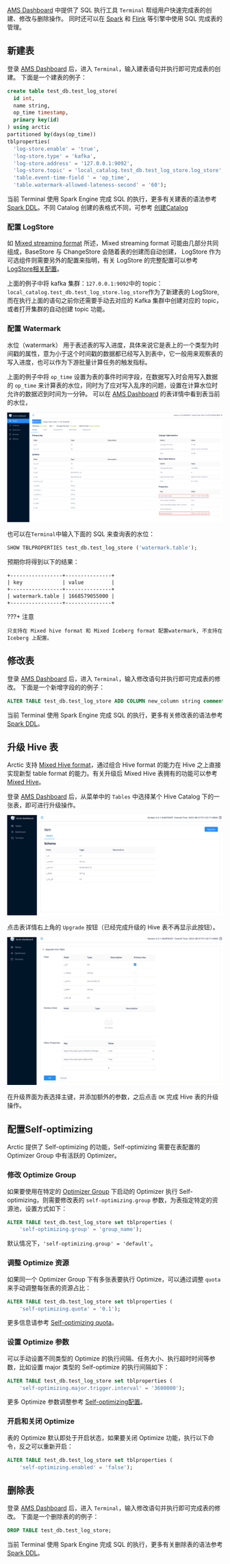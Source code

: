 
[AMS Dashboard](http://localhost:1630) 中提供了 SQL 执行工具 `Terminal` 帮组用户快速完成表的创建、修改与删除操作。
同时还可以在 [Spark](../spark/spark-ddl.md) 和 [Flink](../flink/flink-ddl.md) 等引擎中使用 SQL 完成表的管理。

## 新建表
登录 [AMS Dashboard](http://localhost:1630) 后，进入 `Terminal`，输入建表语句并执行即可完成表的创建。
下面是一个建表的例子：

```sql
create table test_db.test_log_store(
  id int,
  name string,
  op_time timestamp,
  primary key(id)
) using arctic
partitioned by(days(op_time))
tblproperties(
  'log-store.enable' = 'true',
  'log-store.type' = 'kafka',
  'log-store.address' = '127.0.0.1:9092',
  'log-store.topic' = 'local_catalog.test_db.test_log_store.log_store',
  'table.event-time-field ' = 'op_time',
  'table.watermark-allowed-lateness-second' = '60');
```

当前 Terminal 使用 Spark Engine 完成 SQL 的执行，更多有关建表的语法参考 [Spark DDL](../spark/spark-ddl.md#create-table)。不同 Catalog 创建的表格式不同，可参考 [创建Catalog](managing-catalogs.md#catalog)

### 配置 LogStore
如 [Mixed streaming format](../concepts/table-formats.md#mixed-streaming-format) 所述，Mixed streaming format 可能由几部分共同组成，BaseStore 与 ChangeStore 会随着表的创建而自动创建，
LogStore 作为可选组件则需要另外的配置来指明，有关 LogStore 的完整配置可以参考 [LogStore相关配置](../configurations.md#logstore)。

上面的例子中将 kafka 集群：`127.0.0.1:9092`中的 topic：`local_catalog.test_db.test_log_store.log_store`作为了新建表的 LogStore,
而在执行上面的语句之前你还需要手动去对应的 Kafka 集群中创建对应的 topic，或者打开集群的自动创建 topic 功能。

### 配置 Watermark
水位（watermark） 用于表述表的写入进度，具体来说它是表上的一个类型为时间戳的属性，意为小于这个时间戳的数据都已经写入到表中，它一般用来观察表的写入进度，也可以作为下游批量计算任务的触发指标。

上面的例子中将 `op_time` 设置为表的事件时间字段，在数据写入时会用写入数据的 `op_time` 来计算表的水位，同时为了应对写入乱序的问题，设置在计算水位时允许的数据迟到时间为一分钟。
可以在 [AMS Dashboard](http://localhost:1630) 的表详情中看到表当前的水位，

![arctic-table-watermark](../images/admin/watermark_table_detail.png)

也可以在`Terminal`中输入下面的 SQL 来查询表的水位：

```sql
SHOW TBLPROPERTIES test_db.test_log_store ('watermark.table');
```

预期你将得到以下的结果：

```text
+-----------------+---------------+
| key             | value         |
+-----------------+---------------+
| watermark.table | 1668579055000 |
+-----------------+---------------+
```
???+ 注意

    只支持在 Mixed hive format 和 Mixed Iceberg format 配置watermark, 不支持在 Iceberg 上配置。

## 修改表

登录 [AMS Dashboard](http://localhost:1630) 后，进入 `Terminal`，输入修改语句并执行即可完成表的修改。
下面是一个新增字段的的例子：

```sql
ALTER TABLE test_db.test_log_store ADD COLUMN new_column string comment 'new_column docs';
```

当前 Terminal 使用 Spark Engine 完成 SQL 的执行，更多有关修改表的语法参考 [Spark DDL](../spark/spark-ddl.md#alter-table)。

## 升级 Hive 表
Arctic 支持 [Mixed Hive format](../concepts/table-formats.md#mixed-hive-format)，通过组合 Hive format 的能力在 Hive 之上直接实现新型 table format 的能力。有关升级后 Mixed Hive 表拥有的功能可以参考 [Mixed Hive](../concepts/table-formats.md#mixed-hive-format)。

登录 [AMS Dashboard](http://localhost:1630) 后，从菜单中的 `Tables` 中选择某个 Hive Catalog 下的一张表，即可进行升级操作。

![Hive Table Detail](../images/admin/hive-table-detail.png)

点击表详情右上角的 `Upgrade` 按钮（已经完成升级的 Hive 表不再显示此按钮）。

![Hive Table Upgrade](../images/admin/hive-table-upgrade.png)

在升级界面为表选择主键，并添加额外的参数，之后点击 `OK` 完成 Hive 表的升级操作。

## 配置Self-optimizing

Arctic 提供了 Self-optimizing 的功能，Self-optimizing 需要在表配置的 Optimizer Group 中有活跃的 Optimizer。

### 修改 Optimize Group
如果要使用在特定的 [Optimizer Group](managing-optimizers.md#optimizer-group) 下启动的 Optimizer 执行 Self-optimizing，则需要修改表的 `self-optimizing.group` 参数，为表指定特定的资源池，设置方式如下：

```sql
ALTER TABLE test_db.test_log_store set tblproperties (
    'self-optimizing.group' = 'group_name');
```

默认情况下，`'self-optimizing.group' = 'default'`。

### 调整 Optimize 资源

如果同一个 Optimizer Group 下有多张表要执行 Optimize，可以通过调整 `quota` 来手动调整每张表的资源占比：

```sql
ALTER TABLE test_db.test_log_store set tblproperties (
    'self-optimizing.quota' = '0.1');
```

更多信息请参考 [Self-optimizing quota](../concepts/self-optimizing#self-optimizing-quota)。

### 设置 Optimize 参数

可以手动设置不同类型的 Optimize 的执行间隔、任务大小、执行超时时间等参数，比如设置 major 类型的 Self-optimize 的执行间隔如下：

```sql
ALTER TABLE test_db.test_log_store set tblproperties (
    'self-optimizing.major.trigger.interval' = '3600000');
```

更多 Optimize 参数调整参考 [Self-optimizing配置](../configurations.md#Self-optimizing)。

### 开启和关闭 Optimize

表的 Optimize 默认即处于开启状态，如果要关闭 Optimize 功能，执行以下命令，反之可以重新开启：

```sql
ALTER TABLE test_db.test_log_store set tblproperties (
    'self-optimizing.enabled' = 'false');
```

## 删除表

登录 [AMS Dashboard](http://localhost:1630) 后，进入 `Terminal`，输入修改语句并执行即可完成表的修改。
下面是一个删除表的的例子：

```sql
DROP TABLE test_db.test_log_store;
```

当前 Terminal 使用 Spark Engine 完成 SQL 的执行，更多有关删除表的语法参考 [Spark DDL](../spark/spark-ddl.md#drop-table)。
